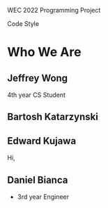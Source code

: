 WEC 2022 Programming Project

Code Style


# Who We Are

## Jeffrey Wong
4th year CS Student

## Bartosh Katarzynski


## Edward Kujawa
Hi,

## Daniel Bianca
- 3rd year Engineer